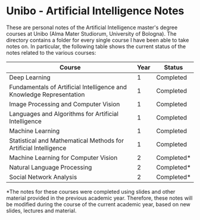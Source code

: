 # Unibo - Artificial Intelligence Notes

These are personal notes of the Artificial Intelligence master's degree courses at Unibo (Alma Mater Studiorum, University of Bologna). The directory contains a folder for every single course I have been able to take notes on. In particular, the following table shows the current status of the notes related to the various courses:

Course  | Year | Status
------- | ---- | ------
Deep Learning | 1 | Completed
Fundamentals of Artificial Intelligence and Knowledge Representation | 1 | Completed
Image Processing and Computer Vision | 1 | Completed
Languages and Algorithms for Artificial Intelligence | 1 | Completed
Machine Learning | 1 | Completed
Statistical and Mathematical Methods for Artificial Intelligence | 1 | Completed
Machine Learning for Computer Vision | 2 | Completed*
Natural Language Processing | 2 | Completed*
Social Network Analysis | 2 | Completed*

*The notes for these courses were completed using slides and other material provided in the previous academic year. Therefore, these notes will be modified during the course of the current academic year, based on new slides, lectures and material.
